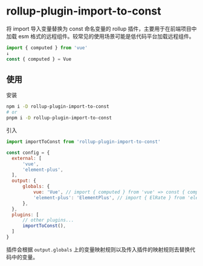 # rollup-plugin-import-to-const

将 import 导入变量替换为 const 命名变量的 rollup 插件，主要用于在前端项目中加载 esm 格式的远程组件。较常见的使用场景可能是低代码平台加载远程组件。

```js
import { computed } from 'vue'
↓
const { computed } = Vue
```

## 使用

安装

```sh
npm i -D rollup-plugin-import-to-const
# or
pnpm i -D rollup-plugin-import-to-const
```

引入

```js
import importToConst from 'rollup-plugin-import-to-const'

const config = {
  external: [
      'vue',
      'element-plus',
  ],
  output: {
      globals: {
          vue: 'Vue', // import { computed } from 'vue' => const { computed } = Vue
          'element-plus': 'ElementPlus', // import { ElRate } from 'element-plus' => const { ElRate } = ElementPlus
      },
  },
  plugins: [
      // other plugins...
      importToConst(),
  ]
}
```

插件会根据 `output.globals` 上的变量映射规则以及传入插件的映射规则去替换代码中的变量。
